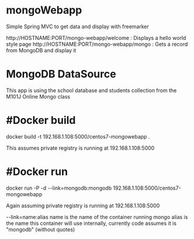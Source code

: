 mongoWebapp
===========

Simple Spring MVC to get data and display with freemarker

http://HOSTNAME:PORT/mongo-webapp/welcome : Displays a hello world style page
http://HOSTNAME:PORT/mongo-webapp/mongo : Gets a record from MongoDB and display it

MongoDB DataSource
===========
This app is using the school database and students collection from the M101J Online Mongo class

#Docker build
===========
docker build -t 192.168.1.108:5000/centos7-mongowebapp .

This assumes private registry is running at 192.168.1.108:5000

#Docker run
===========
docker run -P -d --link=mongodb:mongodb 192.168.1.108:5000/centos7-mongowebapp

Again assuming private registry is running at 192.168.1.108:5000

--link=name:alias
name is the name of the container running mongo
alias is the name this container will use internally, currently code assumes it is "mongodb" (without quotes)